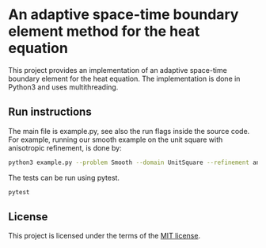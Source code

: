 # An adaptive space-time boundary element method for the heat equation
This project provides an implementation of
an adaptive space-time boundary element for the heat equation. The
implementation is done in Python3 and uses multithreading.

## Run instructions
The main file is example.py, see also the run flags inside the source code.
For example, running our smooth example
on the unit square with anisotropic refinement, is done by:
```bash
python3 example.py --problem Smooth --domain UnitSquare --refinement anisotropic --theta 0.9
```

The tests can be run using pytest.
```bash
pytest
```

## License
This project is licensed under the terms of the [MIT license](LICENSE.md).
